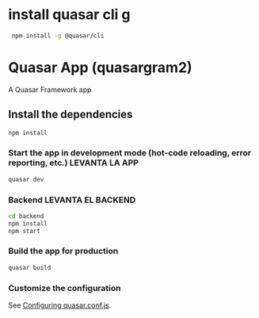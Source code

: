 # install quasar cli g 

```bash
 npm install -g @quasar/cli 
```
# Quasar App (quasargram2)

A Quasar Framework app

## Install the dependencies
```bash
npm install
```

### Start the app in development mode (hot-code reloading, error reporting, etc.) LEVANTA LA APP
```bash
quasar dev
```

### Backend LEVANTA EL BACKEND
```bash
cd backend
npm install
npm start
```

### Build the app for production
```bash
quasar build
```

### Customize the configuration
See [Configuring quasar.conf.js](https://v1.quasar.dev/quasar-cli/quasar-conf-js).
